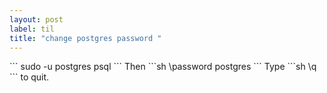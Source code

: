```yaml
---
layout: post
label: til
title: "change postgres password "
---
```


<p>
  
</p>
```
sudo -u postgres psql
```
Then
```sh
\password postgres
```
Type
```sh
\q
```
to quit.

